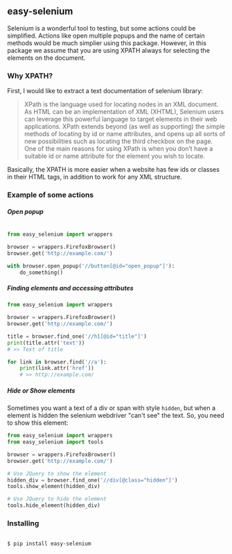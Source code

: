 ## easy-selenium

Selenium is a wonderful tool to testing, but some actions could be simplified.
Actions like open multiple popups and the name of certain methods would be much simplier using this package.
However, in this package we assume that you are using XPATH always for selecting the elements on the document.

### Why XPATH?

First, I would like to extract a text documentation of selenium library:

> XPath is the language used for locating nodes in an XML document. As HTML can be an implementation of XML (XHTML), Selenium users can leverage this powerful language to target elements in their web applications. XPath extends beyond (as well as supporting) the simple methods of locating by id or name attributes, and opens up all sorts of new possibilities such as locating the third checkbox on the page.
> One of the main reasons for using XPath is when you don’t have a suitable id or name attribute for the element you wish to locate. 

Basically, the XPATH is more easier when a website has few ids or classes in their HTML tags, in addition to work for any XML structure.

### Example of some actions

##### Open popup

```python

from easy_selenium import wrappers

browser = wrappers.FirefoxBrowser()
browser.get('http://example.com/')

with browser.open_popup('//button[@id="open_popup"]'):
    do_something()

```

##### Finding elements and accessing attributes

```python
from easy_selenium import wrappers

browser = wrappers.FirefoxBrowser()
browser.get('http://example.com/')

title = browser.find_one('//h1[@id="title"]')
print(title.attr('text'))
# >> Text of title

for link in browser.find('//a'):
    print(link.attr('href'))
    # >> http://example.com/

```

##### Hide or Show elements

Sometimes you want a text of a div or span with style `hidden`, but when a element is hidden the selenium webdriver "can't see" the text. So, you need to show this element:

```python
from easy_selenium import wrappers
from easy_selenium import tools

browser = wrappers.FirefoxBrowser()
browser.get('http://example.com/')

# Use JQuery to show the element
hidden_div = browser.find_one('//div[@class="hidden"]')
tools.show_element(hidden_div)

# Use JQuery to hide the element
tools.hide_element(hidden_div)

```

### Installing

```bash

$ pip install easy-selenium

```
